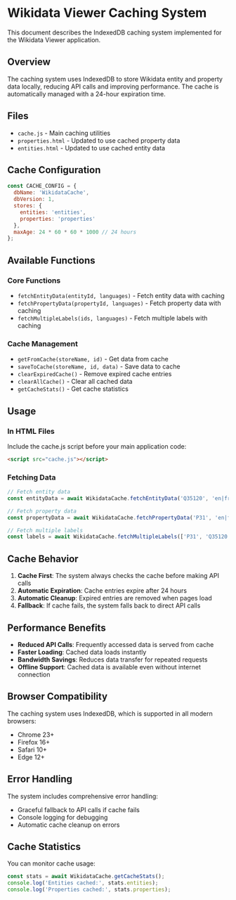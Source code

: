 # Wikidata Viewer Caching System

This document describes the IndexedDB caching system implemented for the Wikidata Viewer application.

## Overview

The caching system uses IndexedDB to store Wikidata entity and property data locally, reducing API calls and improving performance. The cache is automatically managed with a 24-hour expiration time.

## Files

- `cache.js` - Main caching utilities
- `properties.html` - Updated to use cached property data
- `entities.html` - Updated to use cached entity data

## Cache Configuration

```javascript
const CACHE_CONFIG = {
  dbName: 'WikidataCache',
  dbVersion: 1,
  stores: {
    entities: 'entities',
    properties: 'properties'
  },
  maxAge: 24 * 60 * 60 * 1000 // 24 hours
};
```

## Available Functions

### Core Functions

- `fetchEntityData(entityId, languages)` - Fetch entity data with caching
- `fetchPropertyData(propertyId, languages)` - Fetch property data with caching
- `fetchMultipleLabels(ids, languages)` - Fetch multiple labels with caching

### Cache Management

- `getFromCache(storeName, id)` - Get data from cache
- `saveToCache(storeName, id, data)` - Save data to cache
- `clearExpiredCache()` - Remove expired cache entries
- `clearAllCache()` - Clear all cached data
- `getCacheStats()` - Get cache statistics

## Usage

### In HTML Files

Include the cache.js script before your main application code:

```html
<script src="cache.js"></script>
```

### Fetching Data

```javascript
// Fetch entity data
const entityData = await WikidataCache.fetchEntityData('Q35120', 'en|fr|de');

// Fetch property data
const propertyData = await WikidataCache.fetchPropertyData('P31', 'en|fr|de');

// Fetch multiple labels
const labels = await WikidataCache.fetchMultipleLabels(['P31', 'Q35120'], 'en|fr|de');
```

## Cache Behavior

1. **Cache First**: The system always checks the cache before making API calls
2. **Automatic Expiration**: Cache entries expire after 24 hours
3. **Automatic Cleanup**: Expired entries are removed when pages load
4. **Fallback**: If cache fails, the system falls back to direct API calls

## Performance Benefits

- **Reduced API Calls**: Frequently accessed data is served from cache
- **Faster Loading**: Cached data loads instantly
- **Bandwidth Savings**: Reduces data transfer for repeated requests
- **Offline Support**: Cached data is available even without internet connection

## Browser Compatibility

The caching system uses IndexedDB, which is supported in all modern browsers:
- Chrome 23+
- Firefox 16+
- Safari 10+
- Edge 12+

## Error Handling

The system includes comprehensive error handling:
- Graceful fallback to API calls if cache fails
- Console logging for debugging
- Automatic cache cleanup on errors

## Cache Statistics

You can monitor cache usage:

```javascript
const stats = await WikidataCache.getCacheStats();
console.log('Entities cached:', stats.entities);
console.log('Properties cached:', stats.properties);
```
